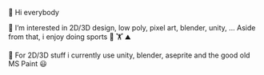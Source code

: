 👋 Hi everybody 

👀 I’m interested in 2D/3D design, low poly, pixel art, blender, unity, ... Aside from that, i enjoy doing sports :bicyclist: :weight_lifting: :mountain:

🌱 For 2D/3D stuff i currently use unity, blender, aseprite and the good old MS Paint :smiley:

<!---
jns-ki/jns-ki is a ✨ special ✨ repository because its `README.md` (this file) appears on your GitHub profile.
You can click the Preview link to take a look at your changes.
--->
